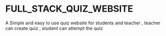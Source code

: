 # FULL_STACK_QUIZ_WEBSITE
A Simple and easy to use quiz website for students and teacher , teacher can create quiz , student can attempt the quiz 
